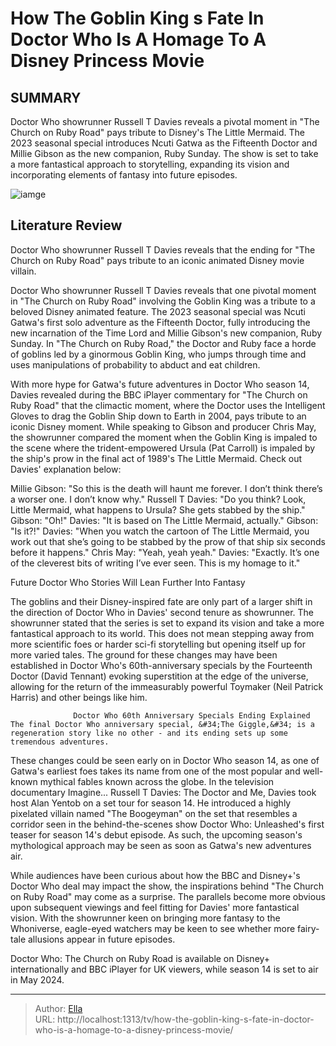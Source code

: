 # How The Goblin King s Fate In Doctor Who Is A Homage To A Disney Princess Movie


## SUMMARY 



  Doctor Who showrunner Russell T Davies reveals a pivotal moment in &#34;The Church on Ruby Road&#34; pays tribute to Disney&#39;s The Little Mermaid.   The 2023 seasonal special introduces Ncuti Gatwa as the Fifteenth Doctor and Millie Gibson as the new companion, Ruby Sunday.   The show is set to take a more fantastical approach to storytelling, expanding its vision and incorporating elements of fantasy into future episodes.  

![iamge](https://static1.srcdn.com/wordpress/wp-content/uploads/2024/01/ruby-fifteenth-doctor-and-the-goblin-king-in-doctor-who.jpg)

## Literature Review
Doctor Who showrunner Russell T Davies reveals that the ending for &#34;The Church on Ruby Road&#34; pays tribute to an iconic animated Disney movie villain. 




Doctor Who showrunner Russell T Davies reveals that one pivotal moment in &#34;The Church on Ruby Road&#34; involving the Goblin King was a tribute to a beloved Disney animated feature. The 2023 seasonal special was Ncuti Gatwa&#39;s first solo adventure as the Fifteenth Doctor, fully introducing the new incarnation of the Time Lord and Millie Gibson&#39;s new companion, Ruby Sunday. In &#34;The Church on Ruby Road,&#34; the Doctor and Ruby face a horde of goblins led by a ginormous Goblin King, who jumps through time and uses manipulations of probability to abduct and eat children.




With more hype for Gatwa&#39;s future adventures in Doctor Who season 14, Davies revealed during the BBC iPlayer commentary for &#34;The Church on Ruby Road&#34; that the climactic moment, where the Doctor uses the Intelligent Gloves to drag the Goblin Ship down to Earth in 2004, pays tribute to an iconic Disney moment. While speaking to Gibson and producer Chris May, the showrunner compared the moment when the Goblin King is impaled to the scene where the trident-empowered Ursula (Pat Carroll) is impaled by the ship&#39;s prow in the final act of 1989&#39;s The Little Mermaid. Check out Davies&#39; explanation below:


Millie Gibson: &#34;So this is the death will haunt me forever. I don’t think there’s a worser one. I don’t know why.&#34;
Russell T Davies: &#34;Do you think? Look, Little Mermaid, what happens to Ursula? She gets stabbed by the ship.&#34;
Gibson: &#34;Oh!&#34;
Davies: &#34;It is based on The Little Mermaid, actually.&#34;
Gibson: &#34;Is it?!&#34;
Davies: &#34;When you watch the cartoon of The Little Mermaid, you work out that she’s going to be stabbed by the prow of that ship six seconds before it happens.&#34;
Chris May: &#34;Yeah, yeah yeah.&#34;
Davies: &#34;Exactly. It’s one of the cleverest bits of writing I’ve ever seen. This is my homage to it.&#34;






 Future Doctor Who Stories Will Lean Further Into Fantasy 
          

The goblins and their Disney-inspired fate are only part of a larger shift in the direction of Doctor Who in Davies&#39; second tenure as showrunner. The showrunner stated that the series is set to expand its vision and take a more fantastical approach to its world. This does not mean stepping away from more scientific foes or harder sci-fi storytelling but opening itself up for more varied tales. The ground for these changes may have been established in Doctor Who&#39;s 60th-anniversary specials by the Fourteenth Doctor (David Tennant) evoking superstition at the edge of the universe, allowing for the return of the immeasurably powerful Toymaker (Neil Patrick Harris) and other beings like him.

                  Doctor Who 60th Anniversary Specials Ending Explained   The final Doctor Who anniversary special, &#34;The Giggle,&#34; is a regeneration story like no other - and its ending sets up some tremendous adventures.    




These changes could be seen early on in Doctor Who season 14, as one of Gatwa&#39;s earliest foes takes its name from one of the most popular and well-known mythical fables known across the globe. In the television documentary Imagine... Russell T Davies: The Doctor and Me, Davies took host Alan Yentob on a set tour for season 14. He introduced a highly pixelated villain named &#34;The Boogeyman&#34; on the set that resembles a corridor seen in the behind-the-scenes show Doctor Who: Unleashed&#39;s first teaser for season 14&#39;s debut episode. As such, the upcoming season&#39;s mythological approach may be seen as soon as Gatwa&#39;s new adventures air.

While audiences have been curious about how the BBC and Disney&#43;&#39;s Doctor Who deal may impact the show, the inspirations behind &#34;The Church on Ruby Road&#34; may come as a surprise. The parallels become more obvious upon subsequent viewings and feel fitting for Davies&#39; more fantastical vision. With the showrunner keen on bringing more fantasy to the Whoniverse, eagle-eyed watchers may be keen to see whether more fairy-tale allusions appear in future episodes.






Doctor Who: The Church on Ruby Road is available on Disney&#43; internationally and BBC iPlayer for UK viewers, while season 14 is set to air in May 2024.






---

> Author: [Ella](https://instagram.hk.cn/)  
> URL: http://localhost:1313/tv/how-the-goblin-king-s-fate-in-doctor-who-is-a-homage-to-a-disney-princess-movie/  

